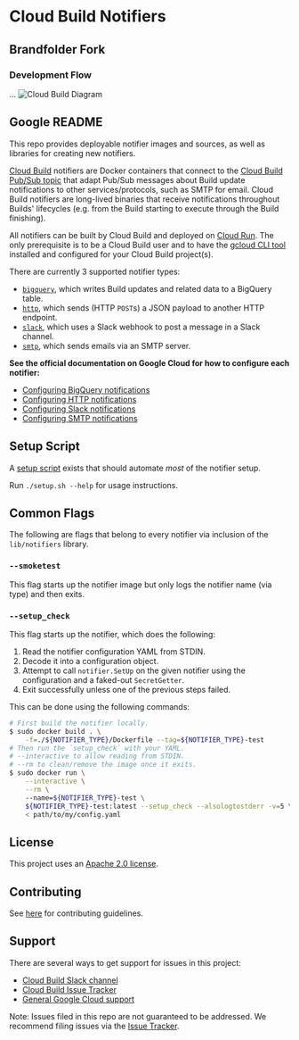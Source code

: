 # Cloud Build Notifiers

## Brandfolder Fork
### Development Flow
...
![Cloud Build Diagram](https://cdn.bfldr.com/E1ZI75Y3/at/4sp4v8ftmhmg26pj7wb8jbcm/cloud-build-notifiers_Build_Run.png?auto=webp&format=png)

## Google README

This repo provides deployable notifier images and sources, as well as libraries
for creating new notifiers.

[Cloud Build](https://cloud.google.com/cloud-build) notifiers are Docker
containers that connect to the
[Cloud Build Pub/Sub topic](https://cloud.google.com/cloud-build/docs/send-build-notifications)
that adapt Pub/Sub messages about Build update notifications to other
services/protocols, such as SMTP for email.
Cloud Build notifiers are long-lived binaries that receive notifications throughout
Builds' lifecycles (e.g. from the Build starting to execute through the Build finishing).

All notifiers can be built by Cloud Build and deployed on
[Cloud Run](https://cloud.google.com/run). The only prerequisite is to be a
Cloud Build user and to have the
[gcloud CLI tool](https://cloud.google.com/sdk/gcloud/) installed and configured
for your Cloud Build project(s).

There are currently 3 supported notifier types:

-   [`bigquery`](./bigquery/README.md), which writes Build updates and related
    data to a BigQuery table.
-   [`http`](./http/README.md), which sends (HTTP `POST`s) a JSON payload to
    another HTTP endpoint.
-   [`slack`](./slack/README.md), which uses a Slack webhook to post a message
    in a Slack channel.
-   [`smtp`](./smtp/README.md), which sends emails via an SMTP server.

**See the official documentation on Google Cloud for how to configure each notifier:**

- [Configuring BigQuery notifications](https://cloud.google.com/cloud-build/docs/configuring-notifications/configure-bigquery)
- [Configuring HTTP notifications](https://cloud.google.com/cloud-build/docs/configuring-notifications/configure-http)
- [Configuring Slack notifications](https://cloud.google.com/cloud-build/docs/configuring-notifications/configure-slack)
- [Configuring SMTP notifications](https://cloud.google.com/cloud-build/docs/configuring-notifications/configure-smtp)


## Setup Script

A [setup script](./setup.sh) exists that should automate _most_ of the notifier setup.

Run `./setup.sh --help` for usage instructions.

## Common Flags

The following are flags that belong to every notifier via inclusion of the `lib/notifiers` library.

### `--smoketest`

This flag starts up the notifier image but only logs the notifier name (via type) and then exits.

### `--setup_check`

This flag starts up the notifier, which does the following:

1. Read the notifier configuration YAML from STDIN.
1. Decode it into a configuration object.
1. Attempt to call `notifier.SetUp` on the given notifier using the configuration and a faked-out `SecretGetter`.
1. Exit successfully unless one of the previous steps failed.

This can be done using the following commands:

```bash
# First build the notifier locally.
$ sudo docker build . \
    -f=./${NOTIFIER_TYPE}/Dockerfile --tag=${NOTIFIER_TYPE}-test
# Then run the `setup_check` with your YAML.
# --interactive to allow reading from STDIN.
# --rm to clean/remove the image once it exits.
$ sudo docker run \
    --interactive \
    --rm \ 
    --name=${NOTIFIER_TYPE}-test \
    ${NOTIFIER_TYPE}-test:latest --setup_check --alsologtostderr -v=5 \
    < path/to/my/config.yaml 
```

## License

This project uses an [Apache 2.0 license](./LICENSE).

## Contributing

See [here](./CONTRIBUTING.md) for contributing guidelines.

## Support

There are several ways to get support for issues in this project:

-   [Cloud Build Slack channel](https://googlecloud-community.slack.com/archives/C4KCRJL4D)
-   [Cloud Build Issue Tracker](https://issuetracker.google.com/issues/new?component=190802&template=1162743)
-   [General Google Cloud support](https://cloud.google.com/cloud-build/docs/getting-support)

Note: Issues filed in this repo are not guaranteed to be addressed.
We recommend filing issues via the [Issue Tracker](https://issuetracker.google.com/issues/new?component=190802&template=1162743).

